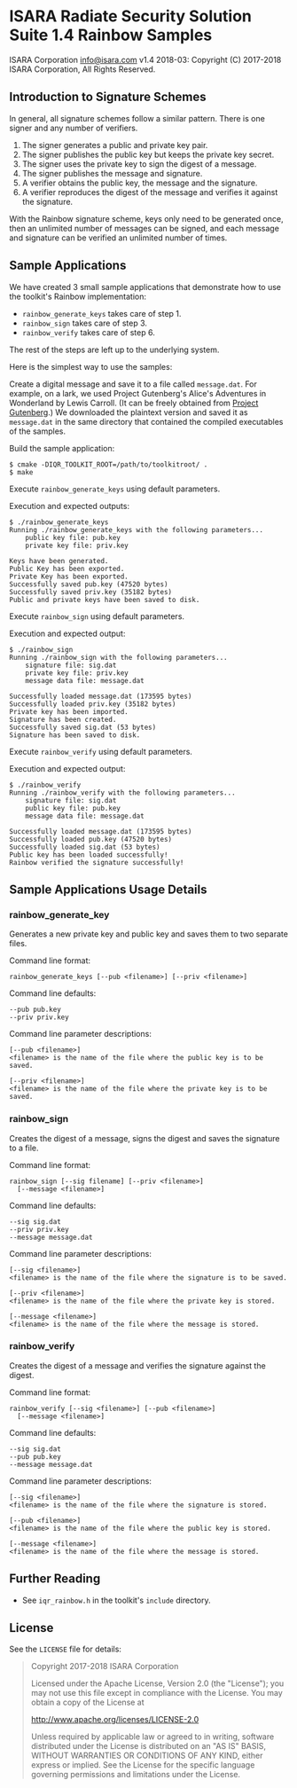 # ISARA Radiate Security Solution Suite 1.4 Rainbow Samples
ISARA Corporation <info@isara.com>
v1.4 2018-03: Copyright (C) 2017-2018 ISARA Corporation, All Rights Reserved.

## Introduction to Signature Schemes

In general, all signature schemes follow a similar pattern.  There is one
signer and any number of verifiers.

1.  The signer generates a public and private key pair.
2.  The signer publishes the public key but keeps the private key secret.
3.  The signer uses the private key to sign the digest of a message.
4.  The signer publishes the message and signature.
5.  A verifier obtains the public key, the message and the signature.
6.  A verifier reproduces the digest of the message and verifies it
    against the signature.

With the Rainbow signature scheme, keys only need to be generated once, then an
unlimited number of messages can be signed, and each message and signature can
be verified an unlimited number of times.

## Sample Applications

We have created 3 small sample applications that demonstrate how to use the
toolkit's Rainbow implementation:

* `rainbow_generate_keys` takes care of step 1.
* `rainbow_sign` takes care of step 3.
* `rainbow_verify` takes care of step 6.

The rest of the steps are left up to the underlying system.

Here is the simplest way to use the samples:

Create a digital message and save it to a file called `message.dat`. For
example, on a lark, we used Project Gutenberg's Alice's Adventures in
Wonderland by Lewis Carroll. (It can be freely obtained from
[Project Gutenberg](http://www.gutenberg.org/ebooks/11.txt.utf-8).)
We downloaded the plaintext version and saved it as `message.dat` in the same
directory that contained the compiled executables of the samples.

Build the sample application:

```
$ cmake -DIQR_TOOLKIT_ROOT=/path/to/toolkitroot/ .
$ make
```

Execute `rainbow_generate_keys` using default parameters.

Execution and expected outputs:

```
$ ./rainbow_generate_keys
Running ./rainbow_generate_keys with the following parameters...
    public key file: pub.key
    private key file: priv.key

Keys have been generated.
Public Key has been exported.
Private Key has been exported.
Successfully saved pub.key (47520 bytes)
Successfully saved priv.key (35182 bytes)
Public and private keys have been saved to disk.
```

Execute `rainbow_sign` using default parameters.

Execution and expected output:

```
$ ./rainbow_sign
Running ./rainbow_sign with the following parameters...
    signature file: sig.dat
    private key file: priv.key
    message data file: message.dat

Successfully loaded message.dat (173595 bytes)
Successfully loaded priv.key (35182 bytes)
Private key has been imported.
Signature has been created.
Successfully saved sig.dat (53 bytes)
Signature has been saved to disk.
```

Execute `rainbow_verify` using default parameters.

Execution and expected output:

```
$ ./rainbow_verify
Running ./rainbow_verify with the following parameters...
    signature file: sig.dat
    public key file: pub.key
    message data file: message.dat

Successfully loaded message.dat (173595 bytes)
Successfully loaded pub.key (47520 bytes)
Successfully loaded sig.dat (53 bytes)
Public key has been loaded successfully!
Rainbow verified the signature successfully!
```

## Sample Applications Usage Details

### rainbow_generate_key

Generates a new private key and public key and saves them to two separate
files.

Command line format:

```
rainbow_generate_keys [--pub <filename>] [--priv <filename>]
```

Command line defaults:

```
--pub pub.key
--priv priv.key
```

Command line parameter descriptions:

```
[--pub <filename>]
<filename> is the name of the file where the public key is to be saved.

[--priv <filename>]
<filename> is the name of the file where the private key is to be saved.
```

### rainbow_sign

Creates the digest of a message, signs the digest and saves the signature to a
file.

Command line format:

```
rainbow_sign [--sig filename] [--priv <filename>]
  [--message <filename>]
```

Command line defaults:

```
--sig sig.dat
--priv priv.key
--message message.dat
```

Command line parameter descriptions:

```
[--sig <filename>]
<filename> is the name of the file where the signature is to be saved.

[--priv <filename>]
<filename> is the name of the file where the private key is stored.

[--message <filename>]
<filename> is the name of the file where the message is stored.
```

### rainbow_verify

Creates the digest of a message and verifies the signature against the digest.

Command line format:

```
rainbow_verify [--sig <filename>] [--pub <filename>]
  [--message <filename>]
```

Command line defaults:

```
--sig sig.dat
--pub pub.key
--message message.dat
```

Command line parameter descriptions:

```
[--sig <filename>]
<filename> is the name of the file where the signature is stored.

[--pub <filename>]
<filename> is the name of the file where the public key is stored.

[--message <filename>]
<filename> is the name of the file where the message is stored.
```

## Further Reading

* See `iqr_rainbow.h` in the toolkit's `include` directory.

## License

See the `LICENSE` file for details:

> Copyright 2017-2018 ISARA Corporation
> 
> Licensed under the Apache License, Version 2.0 (the "License");
> you may not use this file except in compliance with the License.
> You may obtain a copy of the License at
> 
> http://www.apache.org/licenses/LICENSE-2.0
> 
> Unless required by applicable law or agreed to in writing, software
> distributed under the License is distributed on an "AS IS" BASIS,
> WITHOUT WARRANTIES OR CONDITIONS OF ANY KIND, either express or implied.
> See the License for the specific language governing permissions and
> limitations under the License.
